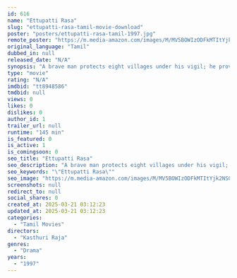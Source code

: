 ```yaml
---
id: 616
name: "Ettupatti Rasa"
slug: "ettupatti-rasa-tamil-movie-download"
poster: "posters/ettupatti-rasa-tamil-1997.jpg"
remote_poster: "https://m.media-amazon.com/images/M/MV5BOWIzODFkMTItYjk2NS00MTJkLThlYjEtYTNkYTY5MTEwMzUwXkEyXkFqcGdeQXVyMjA4OTI5NDQ@._V1_SX300.jpg"
original_language: "Tamil"
dubbed_in: null
released_date: "N/A"
synopsis: "A brave man protects eight villages under his vigil; he provides shelter to a couple in love, who commit suicide before matters are settled. The parents of the couple decide to avenge their children's death."
type: "movie"
rating: "N/A"
imdbid: "tt8948586"
tmdbid: null
views: 0
likes: 0
dislikes: 0
author_id: 1
trailer_url: null
runtime: "145 min"
is_featured: 0
is_active: 1
is_comingsoon: 0
seo_title: "Ettupatti Rasa"
seo_description: "A brave man protects eight villages under his vigil; he provides shelter to a couple in love, who commit suicide before matters are settled. The parents of the couple decide to avenge their children's death."
seo_keywords: "\"Ettupatti Rasa\""
seo_image: "https://m.media-amazon.com/images/M/MV5BOWIzODFkMTItYjk2NS00MTJkLThlYjEtYTNkYTY5MTEwMzUwXkEyXkFqcGdeQXVyMjA4OTI5NDQ@._V1_SX300.jpg"
screenshots: null
redirect_to: null
social_shares: 0
created_at: 2025-03-21 03:12:23
updated_at: 2025-03-21 03:12:23
categories:
  - "Tamil Movies"
directors:
  - "Kasthuri Raja"
genres:
  - "Drama"
years:
  - "1997"
---
```

